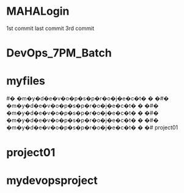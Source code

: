 # MAHALogin
1st  commit
last commit
3rd commit 

# DevOps_7PM_Batch
# myfiles
#� �m�y�d�e�v�o�p�s�p�r�o�j�e�c�t�
�
�#� �m�y�d�e�v�o�p�s�p�r�o�j�e�c�t�
�
�#� �m�y�d�e�v�o�p�s�p�r�o�j�e�c�t�
�
�#� �m�y�d�e�v�o�p�s�p�r�o�j�e�c�t�
�
�#� �m�y�d�e�v�o�p�s�p�r�o�j�e�c�t�
�
�# project01
# project01
# mydevopsproject
